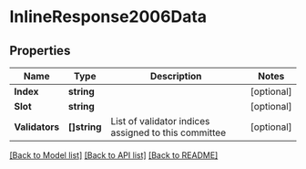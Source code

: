 # InlineResponse2006Data

## Properties

Name | Type | Description | Notes
------------ | ------------- | ------------- | -------------
**Index** | **string** |  | [optional] 
**Slot** | **string** |  | [optional] 
**Validators** | **[]string** | List of validator indices assigned to this committee | [optional] 

[[Back to Model list]](../README.md#documentation-for-models) [[Back to API list]](../README.md#documentation-for-api-endpoints) [[Back to README]](../README.md)


